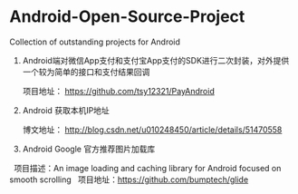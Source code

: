 # Android-Open-Source-Project
Collection of outstanding projects for Android

1. Android端对微信App支付和支付宝App支付的SDK进行二次封装，对外提供一个较为简单的接口和支付结果回调

   项目地址： https://github.com/tsy12321/PayAndroid

2. Android 获取本机IP地址

   博文地址： http://blog.csdn.net/u010248450/article/details/51470558
3. Android Google 官方推荐图片加载库
 
   项目描述：An image loading and caching library for Android focused on smooth scrolling
   项目地址：https://github.com/bumptech/glide

